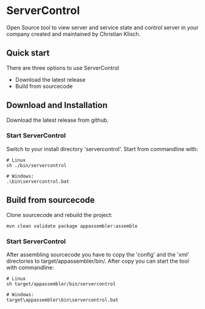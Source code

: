 # ServerControl

Open Source tool to view server and service state and control server in your company created and maintained by Christian Klisch.

## Quick start

There are three options to use ServerControl

* Download the latest release
* Build from sourcecode

## Download and Installation

Download the latest release from github. 

### Start ServerControl

Switch to your install directory 'servercontrol'. Start from commandline with:
```
# Linux
sh ./bin/servercontrol

# Windows:
.\bin\servercontrol.bat

```

## Build from sourcecode

Clone sourcecode and rebuild the project:

```
mvn clean validate package appassembler:assemble
```


### Start ServerControl

After assembling sourcecode you have to copy the 'config' and the 'xml' directories to target/appassembler/bin/. After copy you can start the tool with commandline:

```
# Linux
sh target/appassembler/bin/servercontrol

# Windows:
target\appassembler\bin\servercontrol.bat

```

